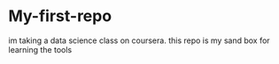 My-first-repo
=============

im taking a data science class on coursera. this repo is my sand box for learning the tools
